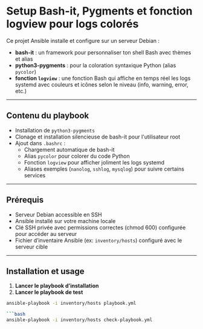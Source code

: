 # Setup Bash-it, Pygments et fonction logview pour logs colorés

Ce projet Ansible installe et configure sur un serveur Debian :

- **bash-it** : un framework pour personnaliser ton shell Bash avec thèmes et alias  
- **python3-pygments** : pour la coloration syntaxique Python (alias `pycolor`)  
- **fonction `logview`** : une fonction Bash qui affiche en temps réel les logs systemd avec couleurs et icônes selon le niveau (info, warning, error, etc.)

---

## Contenu du playbook

- Installation de `python3-pygments`  
- Clonage et installation silencieuse de bash-it pour l'utilisateur root  
- Ajout dans `.bashrc` :  
  - Chargement automatique de bash-it  
  - Alias `pycolor` pour colorer du code Python  
  - Fonction `logview` pour afficher joliment les logs systemd  
  - Aliases exemples (`nanolog`, `sshlog`, `mysqlog`) pour suivre certains services  

---

## Prérequis

- Serveur Debian accessible en SSH  
- Ansible installé sur votre machine locale  
- Clé SSH privée avec permissions correctes (chmod 600) configurée pour accéder au serveur  
- Fichier d’inventaire Ansible (ex: `inventory/hosts`) configuré avec le serveur cible  

---

## Installation et usage

1. **Lancer le playbook d’installation**
2. **Lancer le playbook de test**
```bash
ansible-playbook -i inventory/hosts playbook.yml

```bash
ansible-playbook -i inventory/hosts check-playbook.yml
